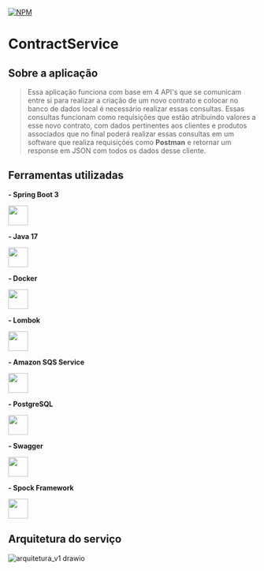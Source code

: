 [![NPM](https://img.shields.io/npm/l/react)](https://github.com/Dev-JeanCharles/ContractService/blob/master/LICENSE) 
# ContractService

## Sobre a aplicação
> Essa aplicação funciona com base em 4 API's que se comunicam entre si para realizar a criação de um novo contrato e colocar no banco de dados local é necessário realizar essas consultas.
> Essas consultas funcionam como requisições que estão atribuindo valores a esse novo contrato, com dados pertinentes aos clientes e produtos associados que no final poderá realizar essas consultas
> em um software que realiza requisições como <strong>Postman</strong> e retornar um response em JSON com todos os dados desse cliente.

## Ferramentas utilizadas
<strong>- Spring Boot 3</strong>

<code><img height="40" src="https://cdn.freebiesupply.com/logos/large/2x/spring-3-logo-png-transparent.png"></code>

<strong>- Java 17</strong>

<code><img height="40" src="https://banner2.cleanpng.com/20180426/kbw/kisspng-computer-icons-java-%E5%92%96%E5%95%A1%E6%B5%B7%E6%8A%A5%E5%9B%BE%E7%89%87%E7%B4%A0%E6%9D%90-5ae2595f709d26.2774016315247834554613.jpg"></code>

<strong>- Docker</strong>

<code><img height="40" src="https://static-00.iconduck.com/assets.00/docker-icon-2048x2048-5mc7mvtn.png"></code>

<strong>- Lombok</strong>

<code><img height="40" src="https://avatars.githubusercontent.com/u/45949248?s=280&v=4"></code>

<strong>- Amazon SQS Service</strong>

<code><img height="40" src="https://cdn.worldvectorlogo.com/logos/aws-sqs.svg"></code>

<strong>- PostgreSQL</strong>

<code><img height="40" src="https://upload.wikimedia.org/wikipedia/commons/thumb/2/29/Postgresql_elephant.svg/540px-Postgresql_elephant.svg.png"></code>

<strong>- Swagger</strong>

<code><img height="40" src="https://seeklogo.com/images/S/swaggerhub-logo-52BE4455D6-seeklogo.com.png"></code>

<strong>- Spock Framework</strong>

<code><img height="40" src="https://spockframework.org/spock/docs/2.1/images/spock-main-logo.png"></code>


## Arquitetura do serviço

![arquitetura_v1 drawio](https://github.com/Dev-JeanCharles/ContractService/assets/85767415/4d3b0926-dea4-4244-b086-9d9b460f54ae)
